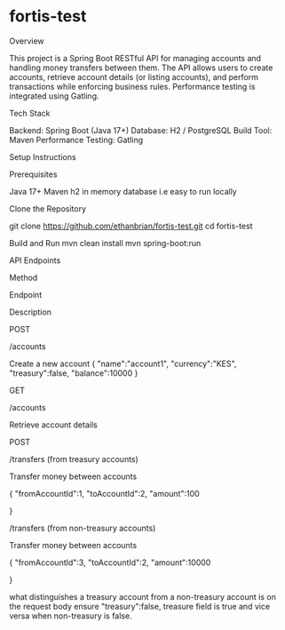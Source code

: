 # fortis-test

Overview

This project is a Spring Boot RESTful API for managing accounts and handling money transfers between them. The API allows users to create accounts, retrieve account details (or listing accounts), and perform transactions while enforcing business rules. Performance testing is integrated using Gatling.

Tech Stack

Backend: Spring Boot (Java 17+)
Database: H2 / PostgreSQL
Build Tool: Maven
Performance Testing: Gatling

Setup Instructions

Prerequisites

Java 17+
Maven
h2 in memory database i.e easy to run locally

Clone the Repository

git clone https://github.com/ethanbrian/fortis-test.git
cd fortis-test

Build and Run
mvn clean install
mvn spring-boot:run

API Endpoints

Method

Endpoint

Description

POST

/accounts

Create a new account
{
    "name":"account1",
    "currency":"KES",
    "treasury":false,
    "balance":10000
}

GET

/accounts

Retrieve account details

POST

/transfers  (from treasury accounts)

Transfer money between accounts

{
    "fromAccountId":1,
    "toAccountId":2,
    "amount":100

}

/transfers  (from non-treasury accounts)

Transfer money between accounts

{
    "fromAccountId":3,
    "toAccountId":2,
    "amount":10000

}

what distinguishes  a treasury account from a non-treasury account is on the request body ensure  "treasury":false, treasure field is true and vice versa when non-treasury is false.


